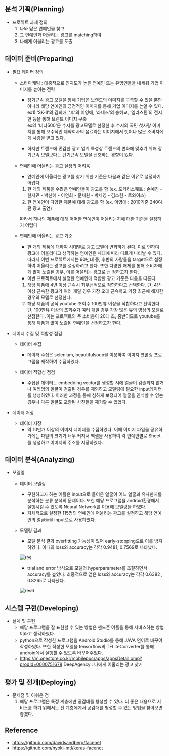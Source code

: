 ## 분석 기획(Planning)
 - 프로젝트 과제 정의 
   1) 나와 닮은 연예인을 찾고
   2) 그 연예인과 어울리는 광고를 matching하여 
   3) 나에게 어울리는 광고를 도출

## 데이터 준비(Preparing)
 - 필요 데이터 정의
    - 스타마케팅 : 대중적으로 인지도가 높은 연예인 또는 유명인들을 내세워 기업 이미지를 높이는 전략
        - 장기근속 광고 모델을 통해 기업은 브랜드의 이미지를 구축할 수 있을 뿐만 아니라 해당 연예인의 긍정적인 이미지를 통해 기업 이미지를 높일 수 있다.         
           ex1) ‘SK-II’의 김희애, ‘후’의 이영애, ‘라네즈’의 송혜교, ‘엘라스틴’의 전지현 등을 통해 브랜드 이미지 구축            
           ex2) '비타500'은 수지를 광고모델로 선정한 후 수지의 국민 첫사랑 이미지를 통해 보수적인 제약회사의 음료라는 이미지에서 벗어나 많은 소비자에게 사랑을 받고 있다. 
         
         - 하지만 트렌드에 민감한 광고 업계 특성상 트렌드의 변화에 맞추기 위해 장기근속 모델보다는 단기근속 모델을 선호하는 경향이 있다. 
    
    - 연예인에 어울리는 광고 설정의 어려움
        - 연예인에 어울리는 광고를 찾기 위한 기준은 다음과 같은 이유로 설정하기 어렵다. 
        1) 한 개의 제품을 수많은 연예인들이 광고를 함 
           (ex. 포카리스웨트 : 손예진 - 한지민 - 박신혜 - 이연희 - 문채원 - 박세영 - 김소현 - 트와이스)
        2) 한 연예인이 다양한 제품에 대해 광고를 함 
           (ex. 이영애 : 2010기준 240여편 광고 출연)    
           
         따라서 하나의 제품에 대해 어떠한 연예인이 어울리는지에 대한 기준을 설정하기 어렵다
          
     - 연예인에 어울리는 광고 기준
        - 한 개의 제품에 대하여 시대별로 광고 모델이 변화하게 된다. 이로 인하여 광고에 어울리다고 생각하는 연예인은 세대에 따라 다르게 나타날 수 있다.  
          따라서 이번 프로젝트에서는 90년대 중, 후반의 사람들을 target으로 설정하여 어울리는 광고를 설정하려고 한다. 또한 다양한 매체를 통해 소비자에게 많이 노출된 경우, 이를 어울리는 광고로 선           정하고자 한다.  
        - 이번 프로젝트에서 설정한 연예인에 적합한 광고 기준은 다음을 따른다. 
         1) 해당 제품에 4년 이상 근속시 최우선적으로 적합하다고 선택한다. 단, 4년 이상 근속한 광고가 여러 개일 경우 가장 오래 근속하고 가장 최근에 해지한 경우의 모델로 선정한다. 
         2) 해당 제품의 공식 youtube 조회수 100만뷰 이상을 적합하다고 선택한다. 단, 100만뷰 이상의 조회수가 여러 개일 경우 가장 많은 뷰의 영상의 모델로 선정한다 .이는 프로젝트의 주 소비층이            20대 초, 중반이므로 youtube를 통해 제품과 많이 노출된 연예인을 선정하고자 한다. 
         
 - 데이터 수집 및 적합성 점검
   - 데이터 수집
     - 데이터 수집은 selenium, beautifulsoup을 이용하여 이미지 크롤링 프로그램을 제작하여 수집하였다. 
     
   - 데이터 적합성 점검
     - 수집된 데이터는 embedding vector를 생성할 시에 얼굴이 검출되지 않거나 여러명의 얼굴이 검출된 경우를 제외하고 모델링에 필요한 input데이터를 생성하였다. 이러한 과정을 통해 심하게 보정되어 얼굴을 인식할 수 없는 경우나 다른 얼굴도 포함된 사진들을 제거할 수 있었다. 
     
 - 데이터 저장
   - 데이터 저장
     - 약 10만개 이상의 이미지 데이터를 수집하였다. 이때 이미지 파일을 공유하기에는 파일의 크기가 너무 커져서 엑셀을 사용하여 각 연예인별로 Sheet를 생성하고 이미지의 주소를 저장하였다.  
     
## 데이터 분석(Analyzing)
 - 모델링
   - 데이터 모델링 
      - 구현하고자 하는 어플은 input으로 들어온 얼굴이 어느 얼굴과 유사한지를 분석하는 분류 분석의 문제이다. 또한 해당 프로그램을 android환경에서 실행시킬 수 있도록 Neural Network를 이용해 모델링을 하였다. 
      - 자체적으로 설정한 115명의 연예인에 어울리는 광고를 설정하고 해당 연예인의 얼굴들을 input으로 사용하였다. 
     
    - 모델링 결과 
      - 모델 분석 결과 overfitting 가능성이 있어 early-stopping으로 이를 방지하였다. 이때의 loss와 accuracy는 각각 0.9481, 0.7569로 나타났다. 
      
      ![res](https://user-images.githubusercontent.com/38423925/96971504-2529de80-1550-11eb-91a3-2daeff328247.PNG)
      
      - trial and error 방식으로 모델의 hyperparameter를 조절하면서 accuracy를 높였다. 최종적으로 얻은 loss와 accuracy는 각각 0.6382 , 0.8265로 나타났다. 
      
      ![res6](https://user-images.githubusercontent.com/38423925/96971508-278c3880-1550-11eb-837a-e56773cfe54f.PNG)
    
      
      
## 시스템 구현(Developing)
  - 설계 및 구현
    - 해당 프로그램을 잘 표현할 수 있는 방법은 핸드폰 어플을 통해 서비스하는 방법이라고 생각하였다. 
    - python으로 작성한 프로그램을 Android Studio를 통해 JAVA 언어로 바꾸어 작성하였다. 또한 작성한 모델을 tensorflow의 TFLiteConverter를 통해 android에서 실행할 수 있도록 바꾸어주었다. 
    - https://m.onestore.co.kr/mobilepoc/apps/appsDetail.omp?prodId=0000751678 DeepAgency : 나에게 어울리는 광고 찾기 
    
    
## 평가 및 전개(Deploying)
 - 문제점 및 아쉬운 점
   1) 해당 프로그램은 특정 계층에만 공감대를 형성할 수 있다. 더 좋은 내용으로 서비스를 하기 위해서는 전 계층에게서 공감대를 형성할 수 있는 방법을 찾아보면 좋겠다. 
   
   
## Reference
 - https://github.com/davidsandberg/facenet
 - https://github.com/nyoki-mtl/keras-facenet
